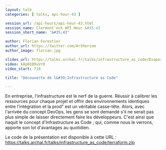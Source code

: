 ```yaml
---
layout: talk
categories: [ talks, api-hour-43 ]

session_url: /api-hours/api-hour-43.html
session_name: Clermont'ech API Hour &#35;43
session_short_name: "&#35;43"

author: Florian Forestier
author_url: https://twitter.com/Artheriom
author_image: florian.jpg

slides_url: https://talks.archal.fr/talks/infrastructure_as_code/Diaporama.pdf
video: k8p01Q9uVr0
video_start: 710

title: "Découverte de l&#39;Infrastructure as Code"

---
```


En entreprise, l'infrastructure est le nerf de la guerre. Réussir à calibrer les
ressources pour chaque projet et offrir des environnements identiques entre
l'intégration et la prod" est un véritable casse-tête.
Alors, avec l'arrivée du concept DevOps, les gens se sont demandé s'il ne serait
pas plus simple de laisser directement faire les développeurs.
C'est ainsi que naquit le concept d'Infrastructure as Code ; qui, comme nous
le verrons, apporte son lot d'avantages au quotidien.

Le code de la présentation est disponible à cette URL :
https://talks.archal.fr/talks/infrastructure_as_code/terraform.zip
